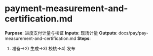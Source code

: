 # payment-measurement-and-certification.md

**Purpose**: 进度支付计量与核证
**Inputs**: 现场计量
**Outputs**: docs/pay/pay-measurement-and-certification.md
**Steps**:

1. 准备→2) 生成→3) 校核→4) 发布
